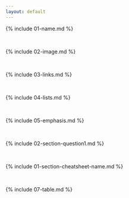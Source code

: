 ```yaml
---
layout: default
---
```


{% include 01-name.md %}

<br>

{% include 02-image.md %}

<br>

{% include 03-links.md %}

<br>

{% include 04-lists.md %}

<br>

{% include 05-emphasis.md %}

<br>

{% include 02-section-question1.md %}

<br>

{% include 01-section-cheatsheet-name.md %}

<br>

{% include 07-table.md %}
